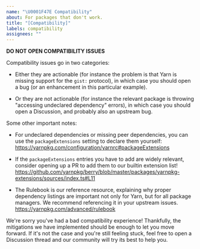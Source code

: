```yaml
---
name: "\U0001F47E Compatibility"
about: For packages that don't work.
title: "[Compatibility]"
labels: compatibility
assignees: ""
---
```


**DO NOT OPEN COMPATIBILITY ISSUES**

Compatibility issues go in two categories:

- Either they are actionable (for instance the problem is that Yarn is missing support for
  the `gist:` protocol), in which case you should open a bug (or an enhancement in this
  particular example).

- Or they are not actionable (for instance the relevant package is throwing "accessing
  undeclared dependency" errors), in which case you should open a Discussion, and probably
  also an upstream bug.

Some other important notes:

- For undeclared dependencies or missing peer dependencies, you can use the `packageExtensions`
  setting to declare them yourself:
  https://yarnpkg.com/configuration/yarnrc#packageExtensions

- If the `packageExtensions` entries you have to add are widely relevant, consider opening up a
  PR to add them to our builtin extension list!
  https://github.com/yarnpkg/berry/blob/master/packages/yarnpkg-extensions/sources/index.ts#L11

- The Rulebook is our reference resource, explaining why proper dependency listings are important
  not only for Yarn, but for all package managers. We recommend referencing it in your upstream issues.
  https://yarnpkg.com/advanced/rulebook

We're sorry you've had a bad compatibility experience! Thankfully, the mitigations we have implemented
should be enough to let you move forward. If it's not the case and you're still feeling stuck, feel
free to open a Discussion thread and our community will try its best to help you.
